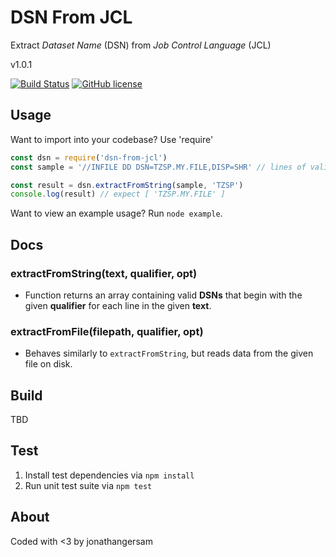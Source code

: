 DSN From JCL
============

Extract _Dataset Name_ (DSN) from _Job Control Language_ (JCL)

v1.0.1

[![Build Status](https://travis-ci.com/jonathangersam/dsn-from-jcl.svg?branch=master)](https://travis-ci.com/jonathangersam/dsn-from-jcl) [![GitHub license](https://img.shields.io/badge/license-MIT-blue.svg)](https://opensource.org/licenses/MIT)

Usage
-----
Want to import into your codebase? Use 'require'

```javascript
const dsn = require('dsn-from-jcl')
const sample = '//INFILE DD DSN=TZSP.MY.FILE,DISP=SHR' // lines of valid JCL, separated by newline characters

const result = dsn.extractFromString(sample, 'TZSP')
console.log(result) // expect [ 'TZSP.MY.FILE' ]
```

Want to view an example usage? Run `node example`.

Docs
----
### extractFromString(text, qualifier, opt)
- Function returns an array containing valid **DSNs** that begin with the given **qualifier** for each line in the given **text**.

### extractFromFile(filepath, qualifier, opt)
- Behaves similarly to `extractFromString`, but reads data from the given file on disk.

Build
-----
TBD

Test
----
1. Install test dependencies via `npm install`
2. Run unit test suite via `npm test`

About
-----
Coded with <3 by jonathangersam
